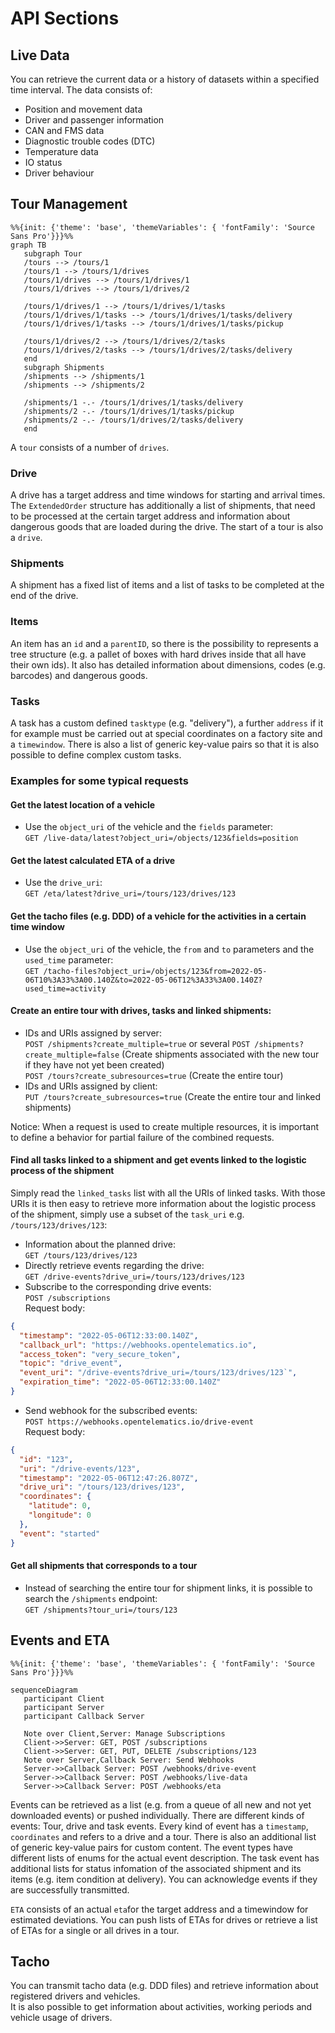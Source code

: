 # API Sections

## Live Data

You can retrieve the current data or a history of datasets within a specified time interval. The data consists of: 

- Position and movement data
- Driver and passenger information
- CAN and FMS data 
- Diagnostic trouble codes (DTC)
- Temperature data
- IO status
- Driver behaviour

## Tour Management

```mermaid
%%{init: {'theme': 'base', 'themeVariables': { 'fontFamily': 'Source Sans Pro'}}}%%
graph TB
   subgraph Tour
   /tours --> /tours/1
   /tours/1 --> /tours/1/drives
   /tours/1/drives --> /tours/1/drives/1
   /tours/1/drives --> /tours/1/drives/2

   /tours/1/drives/1 --> /tours/1/drives/1/tasks
   /tours/1/drives/1/tasks --> /tours/1/drives/1/tasks/delivery
   /tours/1/drives/1/tasks --> /tours/1/drives/1/tasks/pickup

   /tours/1/drives/2 --> /tours/1/drives/2/tasks
   /tours/1/drives/2/tasks --> /tours/1/drives/2/tasks/delivery
   end
   subgraph Shipments
   /shipments --> /shipments/1
   /shipments --> /shipments/2

   /shipments/1 -.- /tours/1/drives/1/tasks/delivery
   /shipments/2 -.- /tours/1/drives/1/tasks/pickup
   /shipments/2 -.- /tours/1/drives/2/tasks/delivery
   end
```

A `tour` consists of a number of `drives`. 

### Drive

A drive has a target address and time windows for starting and arrival times. The `ExtendedOrder` structure has additionally a list of shipments, that need to be processed at the certain target address and information about dangerous goods that are loaded during the drive. The start of a tour is also a `drive`.

### Shipments

A shipment has a fixed list of items and a list of tasks to be completed at the end of the drive. 

### Items
 An item has an `id` and a `parentID`, so there is the possibility to represents a tree structure (e.g. a pallet of boxes with hard drives inside that all have their own ids). It also has detailed information about dimensions, codes (e.g. barcodes) and dangerous goods.

### Tasks

A task has a custom defined `tasktype` (e.g. "delivery"), a further `address` if it for example must be carried out at special coordinates on a factory site and a `timewindow`. There is also a list of generic key-value pairs so that it is also possible to define complex custom tasks.

### Examples for some typical requests
#### Get the latest location of a vehicle
- Use the `object_uri` of the vehicle and the `fields` parameter:  
`GET /live-data/latest?object_uri=/objects/123&fields=position`

#### Get the latest calculated ETA of a drive
- Use the `drive_uri`:  
`GET /eta/latest?drive_uri=/tours/123/drives/123`  

#### Get the tacho files (e.g. DDD) of a vehicle for the activities in a certain time window
- Use the `object_uri` of the vehicle, the `from` and `to` parameters and the `used_time` parameter:  
`GET /tacho-files?object_uri=/objects/123&from=2022-05-06T10%3A33%3A00.140Z&to=2022-05-06T12%3A33%3A00.140Z?used_time=activity`

#### Create an entire tour with drives, tasks and linked shipments:  
- IDs and URIs assigned by server:  
`POST /shipments?create_multiple=true` or several `POST /shipments?create_multiple=false` (Create shipments associated with the new tour if they have not yet been created)  
`POST /tours?create_subresources=true` (Create the entire tour)  
- IDs and URIs assigned by client:  
`PUT /tours?create_subresources=true` (Create the entire tour and linked shipments)

Notice: When a request is used to create multiple resources, it is important to define a behavior for partial failure of the combined requests.

#### Find all tasks linked to a shipment and get events linked to the logistic process of the shipment
Simply read the `linked_tasks` list with all the URIs of linked tasks. With those URIs it is then easy to retrieve more information about the logistic process of the shipment, simply use a subset of the `task_uri` e.g. `/tours/123/drives/123`:  
- Information about the planned drive:  
`GET /tours/123/drives/123`  
- Directly retrieve events regarding the drive:  
`GET /drive-events?drive_uri=/tours/123/drives/123`  
- Subscribe to the corresponding drive events:  
`POST /subscriptions`  
Request body:  
```json
{
  "timestamp": "2022-05-06T12:33:00.140Z",
  "callback_url": "https://webhooks.opentelematics.io",
  "access_token": "very_secure_token",
  "topic": "drive_event",
  "event_uri": "/drive-events?drive_uri=/tours/123/drives/123`",
  "expiration_time": "2022-05-06T12:33:00.140Z" 
}
```
- Send webhook for the subscribed events:  
`POST https://webhooks.opentelematics.io/drive-event`  
Request body:  
```json
{
  "id": "123",
  "uri": "/drive-events/123",
  "timestamp": "2022-05-06T12:47:26.807Z",
  "drive_uri": "/tours/123/drives/123",
  "coordinates": {
    "latitude": 0,
    "longitude": 0
  },
  "event": "started"
}
```

#### Get all shipments that corresponds to a tour
- Instead of searching the entire tour for shipment links, it is possible to search the `/shipments` endpoint:  
`GET /shipments?tour_uri=/tours/123`


## Events and ETA

```mermaid
%%{init: {'theme': 'base', 'themeVariables': { 'fontFamily': 'Source Sans Pro'}}}%%

sequenceDiagram
   participant Client
   participant Server
   participant Callback Server

   Note over Client,Server: Manage Subscriptions   
   Client->>Server: GET, POST /subscriptions
   Client->>Server: GET, PUT, DELETE /subscriptions/123
   Note over Server,Callback Server: Send Webhooks
   Server->>Callback Server: POST /webhooks/drive-event
   Server->>Callback Server: POST /webhooks/live-data
   Server->>Callback Server: POST /webhooks/eta
```

Events can be retrieved as a list (e.g. from a queue of all new and not yet downloaded events) or pushed individually. There are different kinds of events: Tour, drive and task events. Every kind of event has a `timestamp`, `coordinates` and refers to a drive and a tour. There is also an additional list of generic key-value pairs for custom content. The event types have different lists of enums for the actual event description. The task event has additional lists for status infomation of the associated shipment and its items (e.g. item condition at delivery).
You can acknowledge events if they are successfully transmitted.  

`ETA` consists of an actual `eta`for the target address and a timewindow for estimated deviations.
You can push lists of ETAs for drives or retrieve a list of ETAs for a single or all drives in a tour.  

## Tacho

You can transmit tacho data (e.g. DDD files) and retrieve information about registered drivers and vehicles.  
It is also possible to get information about activities, working periods and vehicle usage of drivers.
